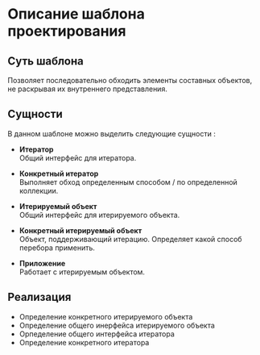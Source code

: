 # Описание шаблона проектирования

## Суть шаблона
Позволяет последовательно обходить элементы составных объектов, не раскрывая их внутреннего представления.

## Сущности
В данном шаблоне можно выделить следующие сущности :
    
* **Итератор**  
Общий интерфейс для итератора.

* **Конкретный итератор**  
Выполняет обход определенным способом / по определенной коллекции.

* **Итерируемый объект**  
Общий интерфейс для итерируемого объекта.

* **Конкретный итерируемый объект**  
Объект, поддерживающий итерацию. Определяет какой способ перебора применить.

* **Приложение**  
Работает с итерируемым объектом.

## Реализация
* Определение конкретного итерируемого объекта
* Определение общего инерфейса итерируемого объекта
* Орпеделение общего интерфейса итератора
* Определение конкретного итератора 